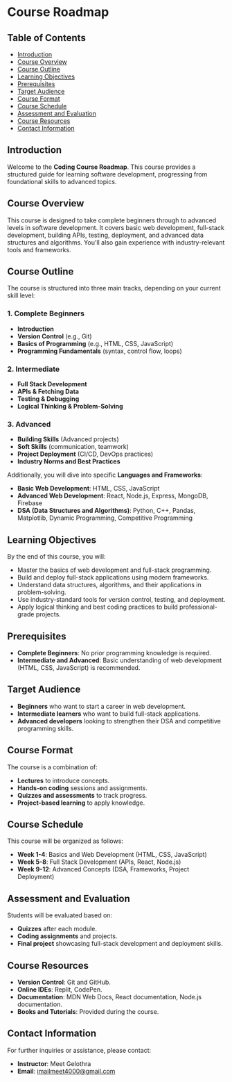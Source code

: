 # Course Roadmap

## Table of Contents
- [Introduction](#introduction)
- [Course Overview](#course-overview)
- [Course Outline](#course-outline)
- [Learning Objectives](#learning-objectives)
- [Prerequisites](#prerequisites)
- [Target Audience](#target-audience)
- [Course Format](#course-format)
- [Course Schedule](#course-schedule)
- [Assessment and Evaluation](#assessment-and-evaluation)
- [Course Resources](#course-resources)
- [Contact Information](#contact-information)

## Introduction
Welcome to the **Coding Course Roadmap**. This course provides a structured guide for learning software development, progressing from foundational skills to advanced topics.

## Course Overview
This course is designed to take complete beginners through to advanced levels in software development. It covers basic web development, full-stack development, building APIs, testing, deployment, and advanced data structures and algorithms. You'll also gain experience with industry-relevant tools and frameworks.

## Course Outline
The course is structured into three main tracks, depending on your current skill level:

### 1. Complete Beginners
- **Introduction**
- **Version Control** (e.g., Git)
- **Basics of Programming** (e.g., HTML, CSS, JavaScript)
- **Programming Fundamentals** (syntax, control flow, loops)

### 2. Intermediate
- **Full Stack Development**
- **APIs & Fetching Data**
- **Testing & Debugging**
- **Logical Thinking & Problem-Solving**

### 3. Advanced
- **Building Skills** (Advanced projects)
- **Soft Skills** (communication, teamwork)
- **Project Deployment** (CI/CD, DevOps practices)
- **Industry Norms and Best Practices**

Additionally, you will dive into specific **Languages and Frameworks**:
- **Basic Web Development**: HTML, CSS, JavaScript
- **Advanced Web Development**: React, Node.js, Express, MongoDB, Firebase
- **DSA (Data Structures and Algorithms)**: Python, C++, Pandas, Matplotlib, Dynamic Programming, Competitive Programming

## Learning Objectives
By the end of this course, you will:
- Master the basics of web development and full-stack programming.
- Build and deploy full-stack applications using modern frameworks.
- Understand data structures, algorithms, and their applications in problem-solving.
- Use industry-standard tools for version control, testing, and deployment.
- Apply logical thinking and best coding practices to build professional-grade projects.

## Prerequisites
- **Complete Beginners**: No prior programming knowledge is required.
- **Intermediate and Advanced**: Basic understanding of web development (HTML, CSS, JavaScript) is recommended.

## Target Audience
- **Beginners** who want to start a career in web development.
- **Intermediate learners** who want to build full-stack applications.
- **Advanced developers** looking to strengthen their DSA and competitive programming skills.

## Course Format
The course is a combination of:
- **Lectures** to introduce concepts.
- **Hands-on coding** sessions and assignments.
- **Quizzes and assessments** to track progress.
- **Project-based learning** to apply knowledge.

## Course Schedule
This course will be organized as follows:

- **Week 1-4**: Basics and Web Development (HTML, CSS, JavaScript)
- **Week 5-8**: Full Stack Development (APIs, React, Node.js)
- **Week 9-12**: Advanced Concepts (DSA, Frameworks, Project Deployment)

## Assessment and Evaluation
Students will be evaluated based on:
- **Quizzes** after each module.
- **Coding assignments** and projects.
- **Final project** showcasing full-stack development and deployment skills.

## Course Resources
- **Version Control**: Git and GitHub.
- **Online IDEs**: Replit, CodePen.
- **Documentation**: MDN Web Docs, React documentation, Node.js documentation.
- **Books and Tutorials**: Provided during the course.

## Contact Information
For further inquiries or assistance, please contact:


- **Instructor**: Meet Gelothra
- **Email**: imailmeet4000@gmail.com
